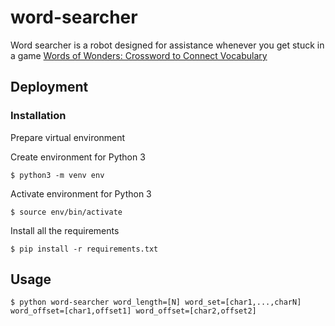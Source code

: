 # word-searcher

Word searcher is a robot designed for assistance whenever you get stuck in a game [Words of Wonders: Crossword to Connect Vocabulary](https://play.google.com/store/apps/details?id=com.fugo.wow&hl=en&gl=US])

## Deployment ##

### Installation ###

Prepare virtual environment 

Create environment for Python 3
```
$ python3 -m venv env
```

Activate environment for Python 3
```
$ source env/bin/activate
```

Install all the requirements
```
$ pip install -r requirements.txt
```

## Usage

```
$ python word-searcher word_length=[N] word_set=[char1,...,charN] word_offset=[char1,offset1] word_offset=[char2,offset2]
```
